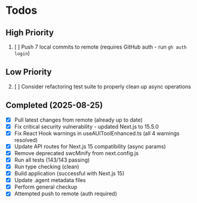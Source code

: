 # Todos

## High Priority
1. [ ] Push 7 local commits to remote (requires GitHub auth - run `gh auth login`)

## Low Priority
2. [ ] Consider refactoring test suite to properly clean up async operations

## Completed (2025-08-25)
- [x] Pull latest changes from remote (already up to date)
- [x] Fix critical security vulnerability - updated Next.js to 15.5.0
- [x] Fix React Hook warnings in useAUIToolEnhanced.ts (all 4 warnings resolved)
- [x] Update API routes for Next.js 15 compatibility (async params)
- [x] Remove deprecated swcMinify from next.config.js
- [x] Run all tests (143/143 passing)
- [x] Run type checking (clean)
- [x] Build application (successful with Next.js 15)
- [x] Update .agent metadata files
- [x] Perform general checkup
- [x] Attempted push to remote (auth required)